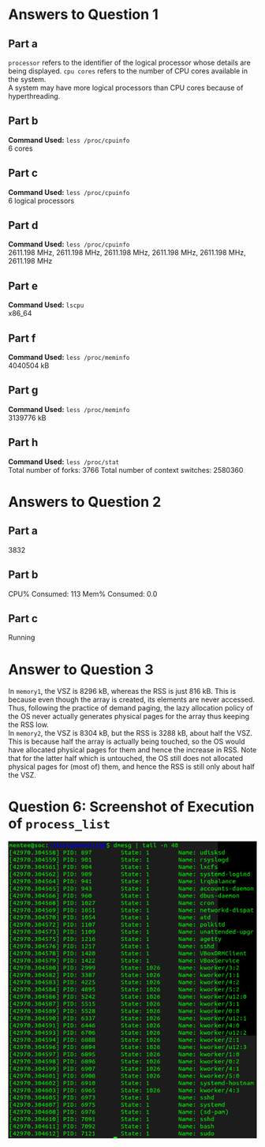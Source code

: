 # Answers to Question 1
## Part a
`processor` refers to the identifier of the logical processor whose details are being displayed. `cpu cores` refers to the number of CPU cores available in the system.</br>
A system may have more logical processors than CPU cores because of hyperthreading.

## Part b
**Command Used:** `less /proc/cpuinfo`</br>
6 cores

## Part c
**Command Used:** `less /proc/cpuinfo`</br>
6 logical processors

## Part d
**Command Used:** `less /proc/cpuinfo`</br>
2611.198 MHz, 2611.198 MHz, 2611.198 MHz, 2611.198 MHz, 2611.198 MHz, 2611.198 MHz

## Part e
**Command Used:** `lscpu`</br>
x86_64

## Part f
**Command Used:** `less /proc/meminfo`</br>
4040504 kB

## Part g
**Command Used:** `less /proc/meminfo`</br>
3139776 kB

## Part h
**Command Used:** `less /proc/stat`</br>
Total number of forks: 3766
Total number of context switches: 2580360



# Answers to Question 2
## Part a
3832

## Part b
CPU% Consumed: 113
Mem% Consumed: 0.0

## Part c
Running



# Answer to Question 3
In `memory1`, the VSZ is 8296 kB, whereas the RSS is just 816 kB. This is because even though the array is created, its elements are never accessed. Thus, following the practice of demand paging, the lazy allocation policy of the OS never actually generates physical pages for the array thus keeping the RSS low.</br>
In `memory2`, the VSZ is 8304 kB, but the RSS is 3288 kB, about half the VSZ. This is because half the array is actually being touched, so the OS would have allocated physical pages for them and hence the increase in RSS. Note that for the latter half which is untouched, the OS still does not allocated physical pages for (most of) them, and hence the RSS is still only about half the VSZ.



# Question 6: Screenshot of Execution of `process_list`
![Screenshot of process_list Execution](q6/process_list_execution_ss.png)